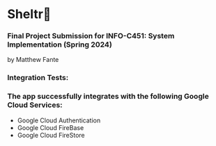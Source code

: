 # Sheltr🐾
### Final Project Submission for INFO-C451: System Implementation (Spring 2024)
by Matthew Fante

### Integration Tests:

### The app successfully integrates with the following Google Cloud Services:
* Google Cloud Authentication
* Google Cloud FireBase
* Google Cloud FireStore